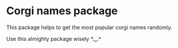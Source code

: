 # Corgi names package

This package helps to get the most popular corgi names randomly.

Use this almighty package wisely **^._.^**
